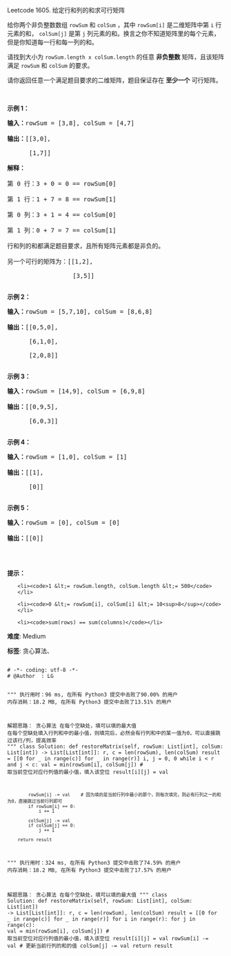 Leetcode 1605. 给定行和列的和求可行矩阵
<p>给你两个非负整数数组&nbsp;<code>rowSum</code> 和&nbsp;<code>colSum</code>&nbsp;，其中&nbsp;<code>rowSum[i]</code>&nbsp;是二维矩阵中第 <code>i</code>&nbsp;行元素的和， <code>colSum[j]</code>&nbsp;是第 <code>j</code>&nbsp;列元素的和。换言之你不知道矩阵里的每个元素，但是你知道每一行和每一列的和。</p>


<p>请找到大小为&nbsp;<code>rowSum.length x colSum.length</code>&nbsp;的任意 <strong>非负整数</strong>&nbsp;矩阵，且该矩阵满足&nbsp;<code>rowSum</code> 和&nbsp;<code>colSum</code>&nbsp;的要求。</p>



<p>请你返回任意一个满足题目要求的二维矩阵，题目保证存在 <strong>至少一个</strong>&nbsp;可行矩阵。</p>



<p>&nbsp;</p>



<p><strong>示例 1：</strong></p>



<pre><strong>输入：</strong>rowSum = [3,8], colSum = [4,7]

<strong>输出：</strong>[[3,0],

      [1,7]]

<strong>解释：</strong>

第 0 行：3 + 0 = 0 == rowSum[0]

第 1 行：1 + 7 = 8 == rowSum[1]

第 0 列：3 + 1 = 4 == colSum[0]

第 1 列：0 + 7 = 7 == colSum[1]

行和列的和都满足题目要求，且所有矩阵元素都是非负的。

另一个可行的矩阵为：[[1,2],

                  [3,5]]

</pre>



<p><strong>示例 2：</strong></p>



<pre><strong>输入：</strong>rowSum = [5,7,10], colSum = [8,6,8]

<strong>输出：</strong>[[0,5,0],

      [6,1,0],

      [2,0,8]]

</pre>



<p><strong>示例 3：</strong></p>



<pre><strong>输入：</strong>rowSum = [14,9], colSum = [6,9,8]

<strong>输出：</strong>[[0,9,5],

      [6,0,3]]

</pre>



<p><strong>示例 4：</strong></p>



<pre><strong>输入：</strong>rowSum = [1,0], colSum = [1]

<strong>输出：</strong>[[1],

      [0]]

</pre>



<p><strong>示例 5：</strong></p>



<pre><strong>输入：</strong>rowSum = [0], colSum = [0]

<strong>输出：</strong>[[0]]

</pre>



<p>&nbsp;</p>



<p><strong>提示：</strong></p>



<ul>

	<li><code>1 &lt;= rowSum.length, colSum.length &lt;= 500</code></li>

	<li><code>0 &lt;= rowSum[i], colSum[i] &lt;= 10<sup>8</sup></code></li>

	<li><code>sum(rows) == sum(columns)</code></li>

</ul>





 **难度**: Medium



 **标签**: 贪心算法、 





<div class="hcb_wrap">
<pre class="prism undefined-numbers lang-python" data-lang="Python"><code>
# -*- coding: utf-8 -*-
# @Author  : LG

"""
执行用时：96 ms, 在所有 Python3 提交中击败了90.00% 的用户
内存消耗：18.2 MB, 在所有 Python3 提交中击败了13.51% 的用户

解题思路：
    贪心算法
    在每个空缺处，填可以填的最大值
    在每个空缺处填入行列和中的最小值，则填完后，必然会有行列和中的某一值为0，可以直接跳过该行/列，提高效率
"""
class Solution:
    def restoreMatrix(self, rowSum: List[int], colSum: List[int]) -> List[List[int]]:
        r, c = len(rowSum), len(colSum)
        result = [[0 for _ in range(c)] for _ in range(r)]
        i, j = 0, 0
        while i < r and j < c:
            val = min(rowSum[i], colSum[j]) # 取当前空位对应行列值的最小值，填入该空位
            result[i][j] = val

            rowSum[i] -= val    # 因为填的是当前行列中最小的那个，则每次填完，则必有行列之一的和为0，直接跳过当前行列即可
            if rowSum[i] == 0:
                i += 1

            colSum[j] -= val
            if colSum[j] == 0:
                j += 1

        return result


"""
执行用时：324 ms, 在所有 Python3 提交中击败了74.59% 的用户
内存消耗：18.2 MB, 在所有 Python3 提交中击败了17.57% 的用户

解题思路：
    贪心算法
    在每个空缺处，填可以填的最大值
"""
class Solution:
    def restoreMatrix(self, rowSum: List[int], colSum: List[int]) -> List[List[int]]:
        r, c = len(rowSum), len(colSum)
        result = [[0 for _ in range(c)] for _ in range(r)]
        for i in range(r):
            for j in range(c):
                val = min(rowSum[i], colSum[j]) # 取当前空位对应行列值的最小值，填入该空位
                result[i][j] = val
                rowSum[i] -= val    # 更新当前行列的和的值
                colSum[j] -= val
        return result
</code></pre></div>
